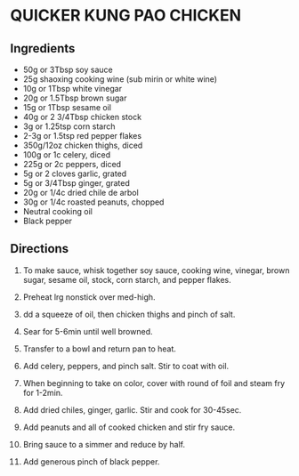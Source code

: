 # QUICKER KUNG PAO CHICKEN 

## Ingredients
- 50g or 3Tbsp soy sauce 
- 25g shaoxing cooking wine (sub mirin or white wine) 
- 10g or 1Tbsp white vinegar
- 20g or 1.5Tbsp brown sugar 
- 15g or 1Tbsp sesame oil
- 40g or 2 3/4Tbsp chicken stock
- 3g or 1.25tsp corn starch
- 2-3g or 1.5tsp red pepper flakes
- 350g/12oz chicken thighs, diced 
- 100g or 1c celery, diced 
- 225g or 2c peppers, diced 
- 5g or 2 cloves garlic, grated
- 5g or 3/4Tbsp ginger, grated
- 20g or 1/4c  dried chile de arbol
- 30g or 1/4c roasted peanuts, chopped
- Neutral cooking oil 
- Black pepper

## Directions
1. To make sauce, whisk together soy sauce, cooking wine, vinegar, brown sugar, sesame oil, stock, corn starch, and pepper flakes.


1. Preheat lrg nonstick over med-high.
1. dd a squeeze of oil, then chicken thighs and pinch of salt.
1. Sear for 5-6min until well browned. 
1. Transfer to a bowl and return pan to heat. 
1. Add celery, peppers, and pinch salt. Stir to coat with oil. 
1. When beginning to take on color, cover with round of foil and steam fry for 1-2min. 
1. Add dried chiles, ginger, garlic. Stir and cook for 30-45sec. 
1. Add peanuts and all of cooked chicken and stir fry sauce. 
1. Bring sauce to a simmer and reduce by half. 
1. Add generous pinch of black pepper. 
